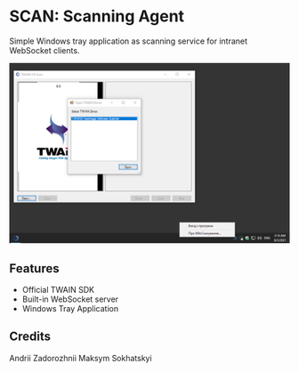 SCAN: Scanning Agent
====================

Simple Windows tray application as scanning service for intranet WebSocket clients.

![Screenshot](/Resources/screenshot.png)

Features
--------

* Official TWAIN SDK
* Built-in WebSocket server
* Windows Tray Application

Credits
-------

Andrii Zadorozhnii
Maksym Sokhatskyi

